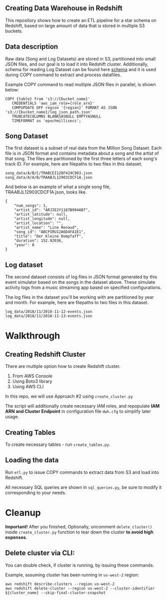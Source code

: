## Creating Data Warehouse in Redshift

This repository shows how to create an ETL pipeline for a star schema on Redshift, based on large amount of data
that is stored in multiple S3 buckets.


## Data description

Raw data (Song and Log Datasets) are stored in S3, partitioned into small JSON files, and our goal is to load it into Redshift cluster.
Additionally, schema for reading Log Dataset can be found here [schema](/data/log_json_path.json) and it is used
during COPY command to extract and process datafiles.

Example COPY command to read multiple JSON files in parallel, is shown below:
```
COPY {table} from 's3://{bucket_name}'
   CREDENTIALS 'aws_iam_role={role_arn}'
   COMPUPDATE OFF region '{region}' FORMAT AS JSON 's3://{bucket_name}/log_json_path.json'
   TRUNCATECOLUMNS BLANKSASNULL EMPTYASNULL
   TIMEFORMAT as 'epochmillisecs';
```


## Song Dataset
The first dataset is a subset of real data from the Million Song Dataset.
Each file is in JSON format and contains metadata about a song and the artist of that song.
The files are partitioned by the first three letters of each song's track ID.
For example, here are filepaths to two files in this dataset.
```
song_data/A/B/C/TRABCEI128F424C983.json
song_data/A/A/B/TRAABJL12903CDCF1A.json
```

And below is an example of what a single song file, TRAABJL12903CDCF1A.json, looks like.
```
{
    "num_songs": 1,
    "artist_id": "ARJIE2Y1187B994AB7",
    "artist_latitude": null,
    "artist_longitude": null,
    "artist_location": "",
    "artist_name": "Line Renaud",
    "song_id": "ABCPIRU12A6D4FA1E1",
    "title": "Der Kleine Dompfaff",
    "duration": 152.92036,
    "year": 0
}
```

## Log dataset

The second dataset consists of log files in JSON format generated by this event simulator based on the songs in the dataset above. These simulate activity logs from a music streaming app based on specified configurations.

The log files in the dataset you'll be working with are partitioned by year and month. For example, here are filepaths to two files in this dataset.
```
log_data/2018/11/2018-11-12-events.json
log_data/2018/11/2018-11-13-events.json
```

# Walkthrough

## Creating Redshift Cluster

There are multiple option how to create Redshift cluster.

1. From AWS Console
2. Using Boto3 library
3. Using AWS CLI

In this repo, we will use Approach #2 using `create_cluster.py`

The script will additionally create necessary IAM roles, and repopulate **IAM ARN and Cluster Endpoint** in configuration file `dwh.cfg` to simplify later usage.

## Creating Tables

To create necessary tables - run `create_tables.py`.


## Loading the data

Run `etl.py` to issue COPY commands to extract data from S3 and load into Redshift.

All necessary SQL queries are shown in `sql_queries.py`, be sure to modify it corresponding to your needs.


# Cleanup

**Important!** After you finished,
Optionally, uncomment `delete_cluster()` inside `create_cluster.py` function to tear down the cluster **to avoid high expenses**.


## Delete cluster via CLI:

You can double check, if cluster is running, by issuing these commands.

Example, assuming cluster has been running in `us-west-2` region:
```
aws redshift describe-clusters --region us-west-2
aws redshift delete-cluster --region us-west-2 --cluster-identifier ${cluster_name} --skip-final-cluster-snapshot
```
